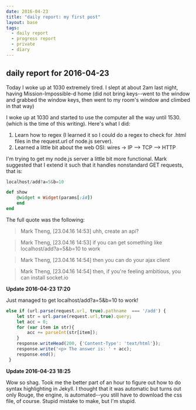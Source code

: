 ```yaml
---
date: 2016-04-23
title: "daily report: my first post"
layout: base
tags:
  - daily report
  - progress report
  - private
  - diary
---
```


<link rel = 'stylesheet' type='text/css' href='/stylesheets/syntax.css'/>

## daily report for 2016-04-23 

Today I woke up at 1030 extremely tired. I slept at about 2am last night, having
Mission-Impossible-d home (did not bring keys--went to the window and grabbed
the window keys, then went to my room's window and climbed in that way)

I woke up at 1030 and started to use the computer all the way until 1530. (which
is the time of this writing). Here's what I did:

1. Learn how to regex (I learned it so I could do a regex to check for .html
files in the request.url of node.js server).
2. Learned a little bit about the web OSI: wires -> IP --> TCP --> HTTP

I'm trying to get my node.js server a little bit more functional. Mark suggested
that I extend it such that it handles nonstandard GET requests, that is:

```javascript
localhost/add?a=5&b=10
```

```ruby 
def show
    @widget = Widget(params[:id])
    end
end
```

The full quote was the following:

>Mark Theng, [23.04.16 14:53]
>uhh, create an api?

>Mark Theng, [23.04.16 14:53]
>if you can get something like localhost/add?a=5&b=10 to work

>Mark Theng, [23.04.16 14:54]
>then you can do your ajax client

>Mark Theng, [23.04.16 14:54]
>then, if you're feeling ambitious, you can install socket.io

**Update 2016-04-23 17:20**

Just managed to get localhost/add?a=5&b=10 to work!

```javascript
else if (url.parse(request.url, true).pathname  === '/add') {
    let str = url.parse(request.url,true).query;
    let acc = 0;
    for (var item in str){
        acc += parseInt(str[item]);
    }
    response.writeHead(200, {'Content-Type': 'text/html'});
    response.write('<p> The answer is: ' + acc);
    response.end();
 }
```
**Update 2016-04-23 18:25**

Wow so shag. Took me the better part of an hour to figure out how to do syntax
highlighting in Jekyll. I thought that it was automatic but turns out only
Rouge, the engine, is automated--you still have to download the css file, of
course. Stupid mistake to make, but I'm stupid.

